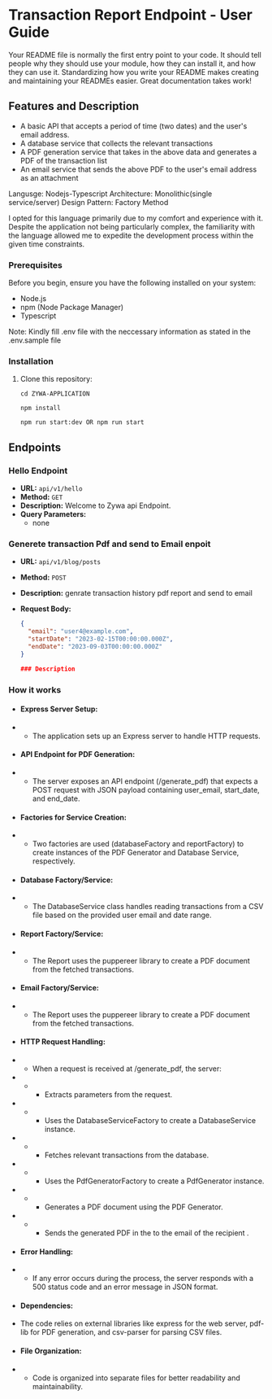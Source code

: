 # Transaction Report Endpoint - User Guide

Your README file is normally the first entry point to your code. It should tell people why they should use your module, how they can install it, and how they can use it. Standardizing how you write your README makes creating and maintaining your READMEs easier. Great documentation takes work!

<!-- This repository contains: -->

## Features and Description

- A basic API that accepts a period of time (two dates) and the user's email address.
- A database service that collects the relevant transactions
- A PDF generation service that takes in the above data and generates a PDF of the transaction list
- An email service that sends the above PDF to the user's email address as an attachment

Langusge: Nodejs-Typescript
Architecture: Monolithic(single service/server)
Design Pattern: Factory Method

I opted for this language primarily due to my comfort and experience with it. Despite the application not being particularly complex, the familiarity with the language allowed me to expedite the development process within the given time constraints.

### Prerequisites

Before you begin, ensure you have the following installed on your system:

- Node.js
- npm (Node Package Manager)
- Typescript

Note: Kindly fill .env file with the neccessary information as stated in the .env.sample file

### Installation

1. Clone this repository:

   ```shell
   cd ZYWA-APPLICATION

   npm install

   npm run start:dev OR npm run start
   ```

## Endpoints

### Hello Endpoint

- **URL:** `api/v1/hello`
- **Method:** `GET`
- **Description:** Welcome to Zywa api Endpoint.
- **Query Parameters:**
  - none

### Generete transaction Pdf and send to Email enpoit

- **URL:** `api/v1/blog/posts`
- **Method:** `POST`
- **Description:** genrate transaction history pdf report and send to email
- **Request Body:**

  ```json
  {
    "email": "user4@example.com",
    "startDate": "2023-02-15T00:00:00.000Z",
    "endDate": "2023-09-03T00:00:00.000Z"
  }

  ### Description
  ```

### How it works

- #### Express Server Setup:
- - The application sets up an Express server to handle HTTP requests.

- #### API Endpoint for PDF Generation:
- - The server exposes an API endpoint (/generate_pdf) that expects a POST request with JSON payload containing user_email, start_date, and end_date.

- #### Factories for Service Creation:
- - Two factories are used (databaseFactory and reportFactory) to create instances of the PDF Generator and Database Service, respectively.

- #### Database Factory/Service:
- - The DatabaseService class handles reading transactions from a CSV file based on the provided user email and date range.

- #### Report Factory/Service:
- - The Report uses the puppereer library to create a PDF document from the fetched transactions.

- #### Email Factory/Service:
- - The Report uses the puppereer library to create a PDF document from the fetched transactions.

- #### HTTP Request Handling:
- - When a request is received at /generate_pdf, the server:
- - - Extracts parameters from the request.
- - - Uses the DatabaseServiceFactory to create a DatabaseService instance.
- - - Fetches relevant transactions from the database.
- - - Uses the PdfGeneratorFactory to create a PdfGenerator instance.
- - - Generates a PDF document using the PDF Generator.
- - - Sends the generated PDF in the to the email of the recipient .

- #### Error Handling:
- - If any error occurs during the process, the server responds with a 500 status code and an error message in JSON format.

- #### Dependencies:
- The code relies on external libraries like express for the web server, pdf-lib for PDF generation, and csv-parser for parsing CSV files.

- #### File Organization:
- - Code is organized into separate files for better readability and maintainability.
